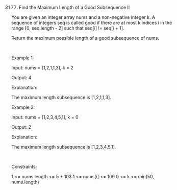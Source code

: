 3177. Find the Maximum Length of a Good Subsequence II

You are given an integer array nums and a non-negative integer k. A sequence of integers seq is called good if there are at most k indices i in the range [0, seq.length - 2] such that seq[i] != seq[i + 1].

Return the maximum possible length of a good 
subsequence
 of nums.

 

Example 1:

Input: nums = [1,2,1,1,3], k = 2

Output: 4

Explanation:

The maximum length subsequence is [1,2,1,1,3].

Example 2:

Input: nums = [1,2,3,4,5,1], k = 0

Output: 2

Explanation:

The maximum length subsequence is [1,2,3,4,5,1].

 

Constraints:

1 <= nums.length <= 5 * 103
1 <= nums[i] <= 109
0 <= k <= min(50, nums.length)